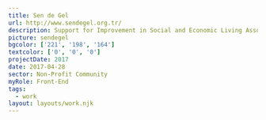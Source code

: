 ```yaml
---
title: Sen de Gel
url: http://www.sendegel.org.tr/
description: Support for Improvement in Social and Economic Living Association is a non-profit community that works to produce projects to ensure sustainable improvement of quality in social and economic areas nationally and internationally.
picture: sendegel
bgcolor: ['221', '198', '164']
textcolor: ['0', '0', '0']
projectDate: 2017
date: 2017-04-28
sector: Non-Profit Community
myRole: Front-End
tags:
  - work
layout: layouts/work.njk
---
```

